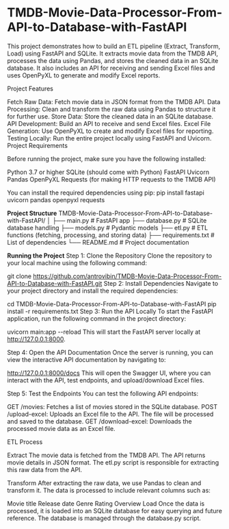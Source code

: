 # TMDB-Movie-Data-Processor-From-API-to-Database-with-FastAPI

This project demonstrates how to build an ETL pipeline (Extract, Transform, Load) using FastAPI and SQLite. It extracts movie data from the TMDB API, processes the data using Pandas, and stores the cleaned data in an SQLite database. It also includes an API for receiving and sending Excel files and uses OpenPyXL to generate and modify Excel reports.

Project Features

Fetch Raw Data: Fetch movie data in JSON format from the TMDB API.
Data Processing: Clean and transform the raw data using Pandas to structure it for further use.
Store Data: Store the cleaned data in an SQLite database.
API Development: Build an API to receive and send Excel files.
Excel File Generation: Use OpenPyXL to create and modify Excel files for reporting.
Testing Locally: Run the entire project locally using FastAPI and Uvicorn.
Project Requirements

Before running the project, make sure you have the following installed:

Python 3.7 or higher
SQLite (should come with Python)
FastAPI
Uvicorn
Pandas
OpenPyXL
Requests (for making HTTP requests to the TMDB API)

You can install the required dependencies using pip: pip install fastapi uvicorn pandas openpyxl requests

**Project Structure**
TMDB-Movie-Data-Processor-From-API-to-Database-with-FastAPI/
│
├── main.py            # FastAPI app
├── database.py        # SQLite database handling
├── models.py          # Pydantic models
├── etl.py             # ETL functions (fetching, processing, and storing data)
├── requirements.txt   # List of dependencies
└── README.md          # Project documentation

**Running the Project**
Step 1: Clone the Repository
Clone the repository to your local machine using the following command:

git clone https://github.com/antrovibin/TMDB-Movie-Data-Processor-From-API-to-Database-with-FastAPI.git
Step 2: Install Dependencies
Navigate to your project directory and install the required dependencies:

cd TMDB-Movie-Data-Processor-From-API-to-Database-with-FastAPI
pip install -r requirements.txt
Step 3: Run the API Locally
To start the FastAPI application, run the following command in the project directory:

uvicorn main:app --reload
This will start the FastAPI server locally at http://127.0.0.1:8000.

Step 4: Open the API Documentation
Once the server is running, you can view the interactive API documentation by navigating to:

http://127.0.0.1:8000/docs
This will open the Swagger UI, where you can interact with the API, test endpoints, and upload/download Excel files.

Step 5: Test the Endpoints
You can test the following API endpoints:

GET /movies: Fetches a list of movies stored in the SQLite database.
POST /upload-excel: Uploads an Excel file to the API. The file will be processed and saved to the database.
GET /download-excel: Downloads the processed movie data as an Excel file.

ETL Process

Extract
The movie data is fetched from the TMDB API. The API returns movie details in JSON format. The etl.py script is responsible for extracting this raw data from the API.

Transform
After extracting the raw data, we use Pandas to clean and transform it. The data is processed to include relevant columns such as:

Movie title
Release date
Genre
Rating
Overview
Load
Once the data is processed, it is loaded into an SQLite database for easy querying and future reference. The database is managed through the database.py script.
